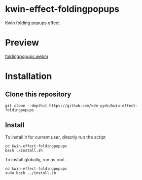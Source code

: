 # kwin-effect-foldingpopups
Kwin folding popups effect
# Preview
[foldingpopups.webm](https://github.com/user-attachments/assets/1f3b520e-9b29-421e-84a5-970547fc66ce)

# Installation
## Clone this repository
```
git clone --depth=1 https://github.com/kde-yyds/kwin-effect-foldingpopups
```
## Install
To install it for current user, directly run the script
```
cd kwin-effect-foldingpopups
bash ./install.sh
```
To install globally, run as root
```
cd kwin-effect-foldingpopups
sudo bash ../install.sh
```
